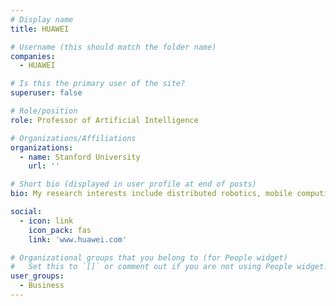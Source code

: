 ```yaml
---
# Display name
title: HUAWEI

# Username (this should match the folder name)
companies:
  - HUAWEI

# Is this the primary user of the site?
superuser: false

# Role/position
role: Professor of Artificial Intelligence

# Organizations/Affiliations
organizations:
  - name: Stanford University
    url: ''

# Short bio (displayed in user profile at end of posts)
bio: My research interests include distributed robotics, mobile computing and programmable matter.

social:
  - icon: link
    icon_pack: fas
    link: 'www.huawei.com'

# Organizational groups that you belong to (for People widget)
#   Set this to `[]` or comment out if you are not using People widget.
user_groups:
  - Business
---
```

